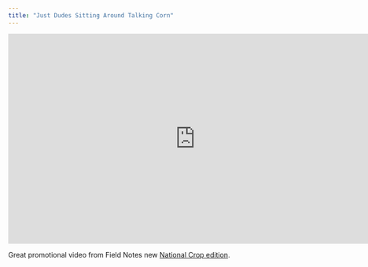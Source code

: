 ```yaml
---
title: "Just Dudes Sitting Around Talking Corn"
---
```

<p><iframe src="http://player.vimeo.com/video/40182652?title=0&amp;byline=0&amp;portrait=0&amp;color=ffffff" width="760" height="428" frameborder="0" webkitAllowFullScreen mozallowfullscreen allowFullScreen></iframe></p>
<p>Great promotional video from Field Notes new <a href="http://fieldnotesbrand.com/crop/">National Crop edition</a>.</p>
